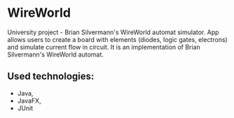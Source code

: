 # WireWorld
University project - Brian Silvermann's WireWorld automat simulator. App allows users to create a board with elements (diodes, logic gates, electrons) and simulate current flow in circuit. It is an implementation of Brian Silvermann's WireWorld automat.

## Used technologies:
* Java,
* JavaFX,
* JUnit
